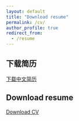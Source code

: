 ```yaml
---
layout: default
title: "Download resume"
permalink: /cv/
author_profile: true
redirect_from:
  - /resume
---
```


## 下载简历
[下载中文简历](/files/简历李原帅.pdf)  <!-- 替换为实际文件路径 -->

## Download resume
[Download CV](/files/CV.pdf)  <!-- 替换为实际文件路径 -->
